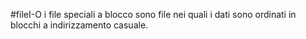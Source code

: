 #fileI-O
i file speciali a blocco sono file nei quali i dati sono ordinati in blocchi a indirizzamento casuale.